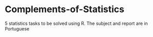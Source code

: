 # Complements-of-Statistics
5 statistics tasks to be solved using R.
The subject and report are in Portuguese

